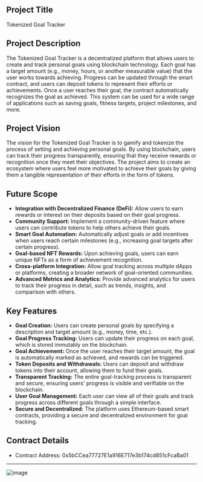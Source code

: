 
## Project Title

Tokenized Goal Tracker

## Project Description

The Tokenized Goal Tracker is a decentralized platform that allows users to create and track personal goals using blockchain technology. Each goal has a target amount (e.g., money, hours, or another measurable value) that the user works towards achieving. Progress can be updated through the smart contract, and users can deposit tokens to represent their efforts or achievements. Once a user reaches their goal, the contract automatically recognizes the goal as achieved. This system can be used for a wide range of applications such as saving goals, fitness targets, project milestones, and more.

## Project Vision

The vision for the Tokenized Goal Tracker is to gamify and tokenize the process of setting and achieving personal goals. By using blockchain, users can track their progress transparently, ensuring that they receive rewards or recognition once they meet their objectives. The project aims to create an ecosystem where users feel more motivated to achieve their goals by giving them a tangible representation of their efforts in the form of tokens.

## Future Scope

- **Integration with Decentralized Finance (DeFi):** Allow users to earn rewards or interest on their deposits based on their goal progress.
- **Community Support:** Implement a community-driven feature where users can contribute tokens to help others achieve their goals.
- **Smart Goal Automation:** Automatically adjust goals or add incentives when users reach certain milestones (e.g., increasing goal targets after certain progress).
- **Goal-based NFT Rewards:** Upon achieving goals, users can earn unique NFTs as a form of achievement recognition.
- **Cross-platform Integration:** Allow goal tracking across multiple dApps or platforms, creating a broader network of goal-oriented communities.
- **Advanced Metrics and Analytics:** Provide advanced analytics for users to track their progress in detail, such as trends, insights, and comparison with others.

## Key Features

- **Goal Creation:** Users can create personal goals by specifying a description and target amount (e.g., money, time, etc.).
- **Goal Progress Tracking:** Users can update their progress on each goal, which is stored immutably on the blockchain.
- **Goal Achievement:** Once the user reaches their target amount, the goal is automatically marked as achieved, and rewards can be triggered.
- **Token Deposits and Withdrawals:** Users can deposit and withdraw tokens into their account, allowing them to fund their goals.
- **Transparent Tracking:** The entire goal-tracking process is transparent and secure, ensuring users' progress is visible and verifiable on the blockchain.
- **User Goal Management:** Each user can view all of their goals and track progress across different goals through a simple interface.
- **Secure and Decentralized:** The platform uses Ethereum-based smart contracts, providing a secure and decentralized environment for goal tracking.

## Contract Details
- Contract Address: 0x5bCCea77727E1a916E717e3b174cd851cFcaBa01
---
![image](https://github.com/user-attachments/assets/cef405b8-a698-44b1-b2e7-8c000cd1d9b3)
